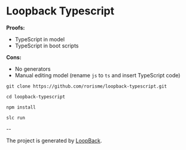 # Loopback Typescript

**Proofs:**
- TypeScript in model
- TypeScript in boot scripts

**Cons:**
- No generators
- Manual editing model (rename `js` to `ts` and insert TypeScript code)

`git clone https://github.com/rorisme/loopback-typescript.git`

`cd loopback-typescript`

`npm install`

`slc run`

--

The project is generated by [LoopBack](http://loopback.io).
